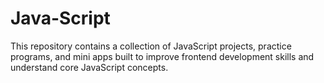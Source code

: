 # Java-Script
This repository contains a collection of JavaScript projects, practice programs, and mini apps built to improve frontend development skills and understand core JavaScript concepts.
